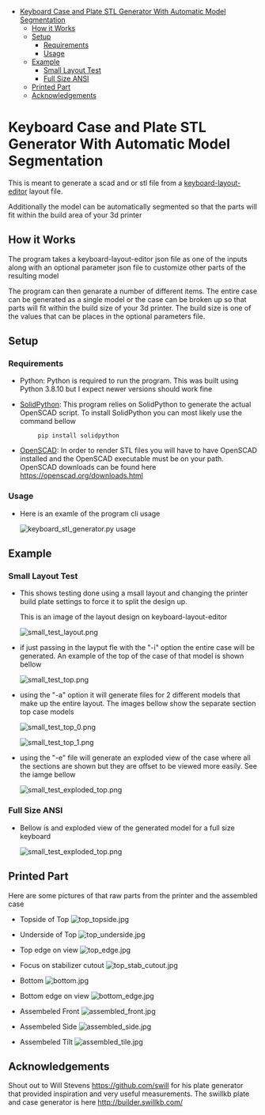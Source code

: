 - [Keyboard Case and Plate STL Generator With Automatic Model Segmentation](#keyboard-case-and-plate-stl-generator-with-automatic-model-segmentation)
  - [How it Works](#how-it-works)
  - [Setup](#setup)
    - [Requirements](#requirements)
    - [Usage](#usage)
  - [Example](#example)
    - [Small Layout Test](#small-layout-test)
    - [Full Size ANSI](#full-size-ansi)
  - [Printed Part](#printed-part)
  - [Acknowledgements](#acknowledgements)

# Keyboard Case and Plate STL Generator With Automatic Model Segmentation
This is meant to generate a scad and or stl file from a [keyboard-layout-editor](http://www.keyboard-layout-editor.com/) layout file. 

Additionally the model can be automatically segmented so that the parts will fit within the build area of your 3d printer


## How it Works
The program takes a keyboard-layout-editor json file as one of the inputs along with an optional parameter json file to customize other parts of the resulting model

The program can then genarate a number of different items. The entire case can be generated as a single model or the case can be broken up so that parts will fit within the build size of your 3d printer. The build size is one of the values that can be places in the optional parameters file.


## Setup
### Requirements

- Python: Python is required to run the program. This was built using Python 3.8.10 but I expect newer versions should work fine

- [SolidPython](https://github.com/SolidCode/SolidPython): This program relies on SolidPython to generate the actual OpenSCAD script. To install SolidPython you can most likely use the command bellow

  ```
       pip install solidpython
  ```
- [OpenSCAD](https://openscad.org/): In order to render STL files you will have to have OpenSCAD installed and the OpenSCAD executable must be on your path. OpenSCAD downloads can be found here https://openscad.org/downloads.html

### Usage
- Here is an examle of the program cli usage

  ![keyboard_stl_generator.py usage](/images/usage.png)

## Example
### Small Layout Test
- This shows testing done using a msall layout and changing the printer build plate settings to force it to split the design up.

  This is an image of the layout design on keyboard-layout-editor

  ![small_test_layout.png](/images/small_test_layout/small_test_layout.png)

- if just passing in the layput fle with the "-i" option the entire case will be generated. An example of the top of the case of that model is shown bellow

  ![small_test_top.png](/images/small_test_layout/small_test_top.png)

- using the "-a" option it will generate files for 2 different models that make up the entire layout. The images bellow show the separate section top case models

  ![small_test_top_0.png](/images/small_test_layout/small_test_top_0.png)

  ![small_test_top_1.png](/images/small_test_layout/small_test_top_1.png)


- using the "-e" file will generate an exploded view of the case where all the sections are shown but they are offset to be viewed more easily. See the iamge bellow

  ![small_test_exploded_top.png](/images/small_test_layout/small_test_exploded_top.png)


### Full Size ANSI
- Bellow is and exploded view of the generated model for a full size keyboard

  ![small_test_exploded_top.png](/images/full_size/full_size_exploded_top.png)


## Printed Part
Here are some pictures of that raw parts from the printer and the assembled case

- Topside of Top
  ![top_topside.jpg](/images/small_test_layout/top_topside.jpg)

- Underside of Top
  ![top_underside.jpg](/images/small_test_layout/top_underside.jpg)

- Top edge on view
  ![top_edge.jpg](/images/small_test_layout/top_edge.jpg)

- Focus on stabilizer cutout
  ![top_stab_cutout.jpg](/images/small_test_layout/top_stab_cutout.jpg)

- Bottom
  ![bottom.jpg](/images/small_test_layout/bottom.jpg)

- Bottom edge on view
  ![bottom_edge.jpg](/images/small_test_layout/bottom_edge.jpg)

- Assembeled Front
  ![assembled_front.jpg](/images/small_test_layout/assembled_front.jpg)

- Assembeled Side
  ![assembled_side.jpg](/images/small_test_layout/assembled_side.jpg)

- Assembeled Tilt 
  ![assembled_tile.jpg](/images/small_test_layout/assembled_tilt.jpg)


## Acknowledgements
Shout out to Will Stevens https://github.com/swill for his plate generator that provided inspiration and very useful measurements. The swillkb plate and case generator is here http://builder.swillkb.com/
